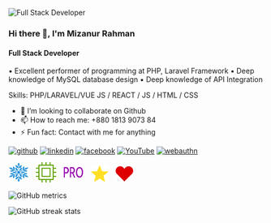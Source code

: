 ![Full Stack Developer](https://media.licdn.com/dms/image/D5616AQFPo5WP9FnFPA/profile-displaybackgroundimage-shrink_350_1400/0/1685731185042?e=1694649600&v=beta&t=U1GsCMuQNvXK5z9EBmKe9TsBAY_8W1WvG-rrdUziAKw)
### Hi there 👋, I'm Mizanur Rahman
#### Full Stack Developer
▪ Excellent performer of programming at PHP, Laravel Framework
▪ Deep knowledge of MySQL database design
▪ Deep knowledge of API Integration

Skills: PHP/LARAVEL/VUE JS / REACT / JS / HTML / CSS

- 👯 I’m looking to collaborate on Github 
- 📫 How to reach me: +880 1813 9073 84 
- ⚡ Fun fact: Contact with me for anything 


[<img src='https://cdn.jsdelivr.net/npm/simple-icons@3.0.1/icons/github.svg' alt='github' height='40'>](https://github.com/mamun77795)  [<img src='https://cdn.jsdelivr.net/npm/simple-icons@3.0.1/icons/linkedin.svg' alt='linkedin' height='40'>](https://www.linkedin.com/in/https://www.linkedin.com/in/mr-mamun//)  [<img src='https://cdn.jsdelivr.net/npm/simple-icons@3.0.1/icons/facebook.svg' alt='facebook' height='40'>](https://www.facebook.com/https://www.facebook.com/mrmamun.famous/)  [<img src='https://cdn.jsdelivr.net/npm/simple-icons@3.0.1/icons/youtube.svg' alt='YouTube' height='40'>](https://www.youtube.com/channel/https://www.youtube.com/channel/UCve1283Tp9p_VbLg3qGRjgw)  [<img src='https://cdn.jsdelivr.net/npm/simple-icons@3.0.1/icons/webauthn.svg' alt='webauthn' height='40'>](https://mizansir.xyz/)  

<a href='https://archiveprogram.github.com/'><img src='https://raw.githubusercontent.com/acervenky/animated-github-badges/master/assets/acbadge.gif' width='40' height='40'></a> <a href='https://docs.github.com/en/developers'><img src='https://raw.githubusercontent.com/acervenky/animated-github-badges/master/assets/devbadge.gif' width='40' height='40'></a> <a href='https://github.com/pricing'><img src='https://raw.githubusercontent.com/acervenky/animated-github-badges/master/assets/pro.gif' width='40' height='40'></a> <a href='https://stars.github.com/'><img src='https://raw.githubusercontent.com/acervenky/animated-github-badges/master/assets/starbadge.gif' width='35' height='35'></a> <a href='https://docs.github.com/en/github/supporting-the-open-source-community-with-github-sponsors'><img src='https://raw.githubusercontent.com/acervenky/animated-github-badges/master/assets/sponsorbadge.gif' width='35' height='35'></a> 

![GitHub metrics](https://metrics.lecoq.io/mamun77795)  

![GitHub streak stats](https://streak-stats.demolab.com/?user=mamun77795)  

